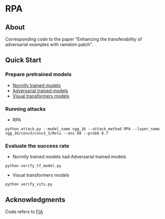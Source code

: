 # RPA #

## About ##
Corresponding code to the paper "Enhancing the transferability of adversarial examples with ramdom patch".


## Quick Start ##
### Prepare pretrained models ###
* [Normlly trained models]( https://github.com/tensorflow/models/tree/master/research/slim)
* [Adversarial trained models]( https://github.com/tensorflow/models/tree/archive/research/adv_imagenet_models)
* [Visual transformers models](https://github.com/rwightman/pytorch-image-models)
### Running attacks ###

* RPA

`python attack.py --model_name vgg_16 --attack_method RPA --layer_name vgg_16/conv3/conv3_3/Relu --ens 60 --probb 0.7`

### Evaluate the success rate ###
* Normlly trained models nad Adversarial trained models

`python verify_tf_model.py`

* Visual transformers models

`python verify_vits.py`

## Acknowledgments ##

Code refers to [FIA](https://github.com/hcguoO0/FIA)